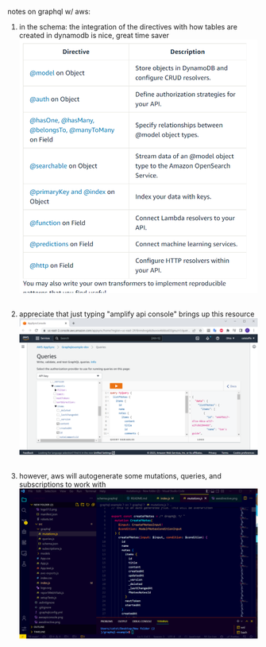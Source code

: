 notes on graphql w/ aws:<br/>

1. in the schema: the integration of the directives with how tables are created in dynamodb is nice, great time saver<br/>
   <img src="/awsdirective.png"><br/><br/>

2. appreciate that just typing "amplify api console" brings up this resource<br/>
   <img src="/awsapiconsole.png"><br/><br/>

3. however, aws will autogenerate some mutations, queries, and subscriptions to work with<br/>
   <img src="/awspregen.png"><br/><br/>
